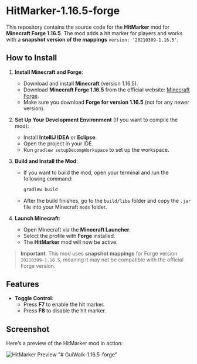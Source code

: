 # HitMarker-1.16.5-forge

This repository contains the source code for the **HitMarker** mod for **Minecraft Forge 1.16.5**. The mod adds a hit marker for players and works with a **snapshot version of the mappings** `version: '20210309-1.16.5'`.

## How to Install

1. **Install Minecraft and Forge**:
   - Download and install **Minecraft** (version 1.16.5).
   - Download **Minecraft Forge 1.16.5** from the official website: [Minecraft Forge](https://files.minecraftforge.net/net/minecraftforge/forge/index_1.16.5.html).
   - Make sure you download **Forge for version 1.16.5** (not for any newer version).

2. **Set Up Your Development Environment** (If you want to compile the mod):
   - Install **IntelliJ IDEA** or **Eclipse**.
   - Open the project in your IDE.
   - Run `gradlew setupDecompWorkspace` to set up the workspace.

3. **Build and Install the Mod**:
   - If you want to build the mod, open your terminal and run the following command:
     ```bash
     gradlew build
     ```
   - After the build finishes, go to the `build/libs` folder and copy the `.jar` file into your Minecraft `mods` folder.

4. **Launch Minecraft**:
   - Open Minecraft via the **Minecraft Launcher**.
   - Select the profile with **Forge** installed.
   - The **HitMarker** mod will now be active.

> **Important**: This mod uses **snapshot mappings** for Forge version `20210309-1.16.5`, meaning it may not be compatible with the official Forge version.

## Features

- **Toggle Control**:
  - Press **F7** to enable the hit marker.
  - Press **F8** to disable the hit marker.

## Screenshot

Here’s a preview of the HitMarker mod in action:

![HitMarker Preview](https://cdn.discordapp.com/attachments/1323239804502020147/1323313494187053116/image.png?ex=67740f3a&is=6772bdba&hm=8b03b915882d86c2a42900c8dc242a2114d2f9ee42b0e49388704233069d5684)
"# GuiWalk-1.16.5-forge" 
